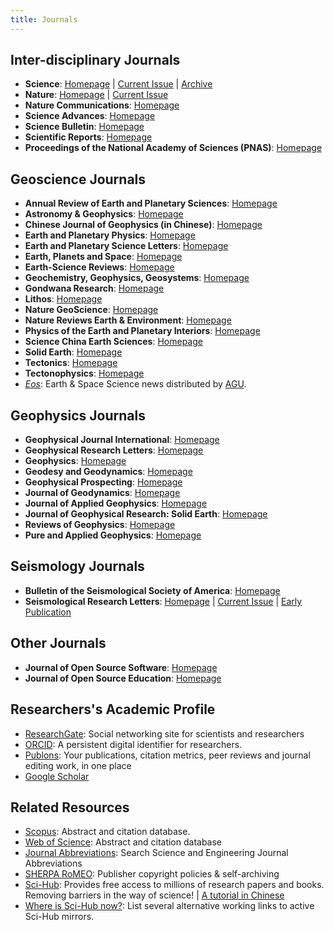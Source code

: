 ```yaml
---
title: Journals
---
```


## Inter-disciplinary Journals

- **Science**:
    [Homepage](http://science.sciencemag.org/) |
    [Current Issue](https://science.sciencemag.org/content/current) |
    [Archive](https://science.sciencemag.org/content/by/year)
- **Nature**:
    [Homepage](https://www.nature.com/nature/) |
    [Current Issue](https://www.nature.com/nature/current-issue)
- **Nature Communications**:
    [Homepage](https://www.nature.com/ncomms/)
- **Science Advances**:
    [Homepage](http://advances.sciencemag.org/)
- **Science Bulletin**:
    [Homepage](http://www.sciencedirect.com/journal/science-bulletin)
- **Scientific Reports**:
    [Homepage](https://www.nature.com/srep/)
- **Proceedings of the National Academy of Sciences (PNAS)**:
    [Homepage](https://www.pnas.org)

## Geoscience Journals

- **Annual Review of Earth and Planetary Sciences**:
    [Homepage](http://www.annualreviews.org/journal/earth)
- **Astronomy & Geophysics**:
    [Homepage](https://academic.oup.com/astrogeo)
- **Chinese Journal of Geophysics (in Chinese)**:
    [Homepage](http://www.geophy.cn/CN/volumn/home.shtml)
- **Earth and Planetary Physics**:
    [Homepage](http://www.eppcgs.org)
- **Earth and Planetary Science Letters**:
    [Homepage](https://www.sciencedirect.com/journal/earth-and-planetary-science-letters)
- **Earth, Planets and Space**:
    [Homepage](https://link.springer.com/journal/40623)
- **Earth-Science Reviews**:
    [Homepage](https://www.sciencedirect.com/journal/earth-science-reviews)
- **Geochemistry, Geophysics, Geosystems**:
    [Homepage](http://agupubs.onlinelibrary.wiley.com/hub/journal/10.1002/(ISSN)1525-2027/)
- **Gondwana Research**:
    [Homepage](http://www.sciencedirect.com/science/journal/1342937X)
- **Lithos**:
    [Homepage](http://www.sciencedirect.com/science/journal/00244937)
- **Nature GeoScience**:
    [Homepage](http://www.nature.com/ngeo/index.html)
- **Nature Reviews Earth & Environment**:
	[Homepage](https://www.nature.com/natrevearthenviron)
- **Physics of the Earth and Planetary Interiors**:
    [Homepage](http://www.sciencedirect.com/science/journal/00319201/)
- **Science China Earth Sciences**:
    [Homepage](https://www.springer.com/journal/11430)
- **Solid Earth**:
    [Homepage](https://www.solid-earth.net/index.html)
- **Tectonics**:
    [Homepage](https://agupubs.onlinelibrary.wiley.com/journal/19449194)
- **Tectonophysics**:
    [Homepage](https://www.sciencedirect.com/journal/tectonophysics)
- [*Eos*](https://eos.org): Earth & Space Science news distributed by [AGU](https://agupubs.onlinelibrary.wiley.com).

## Geophysics Journals

- **Geophysical Journal International**:
    [Homepage](http://academic.oup.com/gji)
- **Geophysical Research Letters**:
    [Homepage](https://agupubs.onlinelibrary.wiley.com/journal/19448007)
- **Geophysics**:
    [Homepage](http://geophysics.geoscienceworld.org/)
- **Geodesy and Geodynamics**:
    [Homepage](https://www.sciencedirect.com/journal/geodesy-and-geodynamics)
- **Geophysical Prospecting**:
    [Homepage](https://onlinelibrary.wiley.com/journal/13652478)
- **Journal of Geodynamics**:
    [Homepage](https://www.sciencedirect.com/journal/journal-of-geodynamics)
- **Journal of Applied Geophysics**:
    [Homepage](http://www.sciencedirect.com/science/journal/09269851)
- **Journal of Geophysical Research: Solid Earth**:
    [Homepage](http://agupubs.onlinelibrary.wiley.com/hub/jgr/journal/10.1002/(ISSN)2169-9356/)
- **Reviews of Geophysics**:
    [Homepage](http://agupubs.onlinelibrary.wiley.com/hub/journal/10.1002/(ISSN)1944-9208/)
- **Pure and Applied Geophysics**:
    [Homepage](https://link.springer.com/journal/24)

## Seismology Journals

- **Bulletin of the Seismological Society of America**:
    [Homepage](http://bssa.geoscienceworld.org/)
- **Seismological Research Letters**:
    [Homepage](https://pubs.geoscienceworld.org/srl) |
    [Current Issue](https://pubs.geoscienceworld.org/srl/issue) |
    [Early Publication](https://pubs.geoscienceworld.org/srl/early-publication)

## Other Journals

- **Journal of Open Source Software**:
    [Homepage](https://joss.theoj.org/)
- **Journal of Open Source Education**:
    [Homepage](https://jose.theoj.org/)

## Researchers's Academic Profile

- [ResearchGate](https://www.researchgate.net): Social networking site for scientists and researchers
- [ORCID](https://orcid.org/): A persistent digital identifier for researchers.
- [Publons](https://publons.com/): Your publications, citation metrics, peer reviews and journal editing work, in one place
- [Google Scholar](https://scholar.google.com/)

## Related Resources

- [Scopus](https://www.scopus.com/): Abstract and citation database.
- [Web of Science](https://www.webofknowledge.com): Abstract and citation database
- [Journal Abbreviations](https://woodward.library.ubc.ca/research-help/journal-abbreviations/): Search Science and Engineering Journal Abbreviations
- [SHERPA RoMEO](http://www.sherpa.ac.uk/romeo/index.php): Publisher copyright policies & self-archiving
- [Sci-Hub](http://sci-hub.tw/): Provides free access to millions of research papers and books. Removing barriers in the way of science! | [A tutorial in Chinese](https://gmt-china.org/blog/sci-hub/)
- [Where is Sci-Hub now?](https://whereisscihub.now.sh/): List several alternative working links to active Sci-Hub mirrors.
